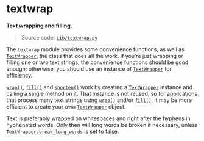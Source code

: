 # textwrap

**Text wrapping and filling.**

> Source code: [`Lib/textwrap.py`](https://github.com/python/cpython/tree/3.12/Lib/textwrap.py)

The `textwrap` module provides some convenience functions, as well as [`TextWrapper`](/modules/textwrap/TextWrapper/), the class that does all the work. If you’re just wrapping or filling one or two text strings, the convenience functions should be good enough; otherwise, you should use an instance of [`TextWrapper`](/modules/textwrap/TextWrapper/) for efficiency.

[`wrap()`](/modules/textwrap/wrap.md), [`fill()`](/modules/textwrap/fill.md) and [`shorten()`](/modules/textwrap/shorten.md) work by creating a [`TextWrapper`](/modules/textwrap/TextWrapper/) instance and calling a single method on it. That instance is not reused, so for applications that process many text strings using [`wrap()`](/modules/textwrap/wrap.md) and/or [`fill()`](/modules/textwrap/fill.md), it may be more efficient to create your own [`TextWrapper`](/modules/textwrap/TextWrapper/) object.

Text is preferably wrapped on whitespaces and right after the hyphens in hyphenated words. Only then will long words be broken if necessary, unless [`TextWrapper.break_long_words`](/modules/textwrap/TextWrapper/break_long_words.md) is set to false.
